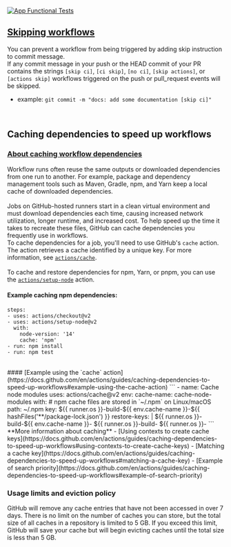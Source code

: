 [![App Functional Tests](https://github.com/nor1c/gh-action-play/actions/workflows/tests.yml/badge.svg)](https://github.com/nor1c/gh-action-play/actions/workflows/tests.yml)

## [Skipping workflows](https://docs.github.com/en/actions/guides/about-continuous-integration#skipping-workflow-runs)
You can prevent a workflow from being triggered by adding skip instruction to commit message.<br>
If any commit message in your push or the HEAD commit of your PR contains the strings `[skip ci]`, `[ci skip]`, `[no ci]`, `[skip actions]`, or `[actions skip]` workflows triggered on the push or pull_request events will be skipped.
- example: `git commit -m "docs: add some documentation [skip ci]"`

<br>

## Caching dependencies to speed up workflows

### [About caching workflow dependencies](https://docs.github.com/en/actions/guides/caching-dependencies-to-speed-up-workflows#about-caching-workflow-dependencies)
Workflow runs often reuse the same outputs or downloaded dependencies from one run to another. For example, package and dependency management tools such as Maven, Gradle, npm, and Yarn keep a local cache of downloaded dependencies.
<br><br>
Jobs on GitHub-hosted runners start in a clean virtual environment and must download dependencies each time, causing increased network utilization, longer runtime, and increased cost. To help speed up the time it takes to recreate these files, GitHub can cache dependencies you frequently use in workflows.<br>
To cache dependencies for a job, you'll need to use GitHub's `cache` action. The action retrieves a cache identified by a unique key. For more information, see [`actions/cache`](https://github.com/actions/cache).
<br><br>
To cache and restore dependencies for npm, Yarn, or pnpm, you can use the [`actions/setup-node`](https://github.com/actions/setup-node) action.
<br>
#### Example caching npm dependencies:
```
steps:
- uses: actions/checkout@v2
- uses: actions/setup-node@v2
  with:
    node-version: '14'
    cache: 'npm'
- run: npm install
- run: npm test
```
<br>
#### [Example using the `cache` action](https://docs.github.com/en/actions/guides/caching-dependencies-to-speed-up-workflows#example-using-the-cache-action)
```
- name: Cache node modules
    uses: actions/cache@v2
    env:
      cache-name: cache-node-modules
    with:
      # npm cache files are stored in `~/.npm` on Linux/macOS
      path: ~/.npm
      key: ${{ runner.os }}-build-${{ env.cache-name }}-${{ hashFiles('**/package-lock.json') }}
      restore-keys: |
      ${{ runner.os }}-build-${{ env.cache-name }}-
      ${{ runner.os }}-build-
      ${{ runner.os }}-
```
<br>
**More information about caching**
- [Using contexts to create cache keys](https://docs.github.com/en/actions/guides/caching-dependencies-to-speed-up-workflows#using-contexts-to-create-cache-keys)
- [Matching a cache key](https://docs.github.com/en/actions/guides/caching-dependencies-to-speed-up-workflows#matching-a-cache-key)
- [Example of search priority](https://docs.github.com/en/actions/guides/caching-dependencies-to-speed-up-workflows#example-of-search-priority)

### Usage limits and eviction policy
GitHub will remove any cache entries that have not been accessed in over 7 days. There is no limit on the number of caches you can store, but the total size of all caches in a repository is limited to 5 GB. If you exceed this limit, GitHub will save your cache but will begin evicting caches until the total size is less than 5 GB.<br>

<br>

